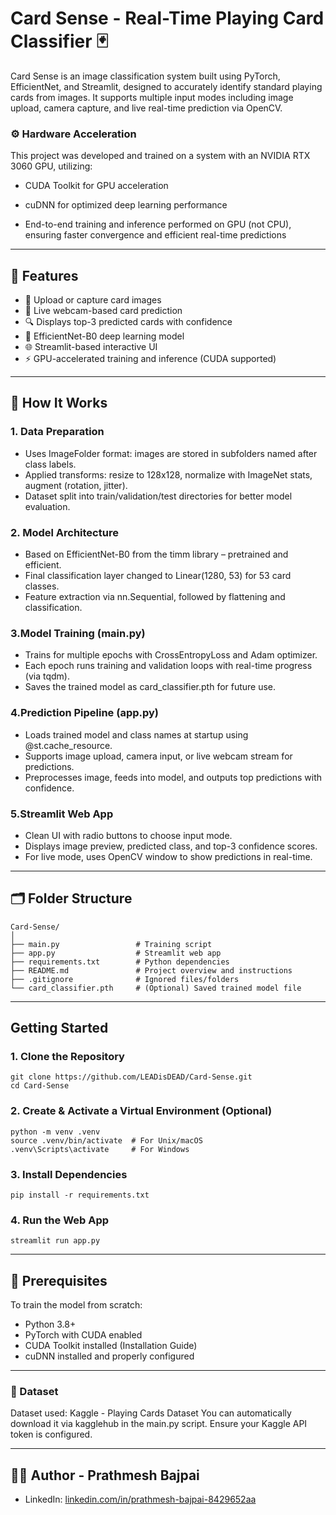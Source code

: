 # Card Sense - Real-Time Playing Card Classifier 🃏

Card Sense is an image classification system built using PyTorch, EfficientNet, and Streamlit, designed to accurately identify standard playing cards from images. It supports multiple input modes including image upload, camera capture, and live real-time prediction via OpenCV.

### ⚙️ Hardware Acceleration
This project was developed and trained on a system with an NVIDIA RTX 3060 GPU, utilizing:

- CUDA Toolkit for GPU acceleration

- cuDNN for optimized deep learning performance

- End-to-end training and inference performed on GPU (not CPU), ensuring faster convergence and efficient real-time predictions


---

## 🔧 Features

- 📸 Upload or capture card images
- 🎥 Live webcam-based card prediction
- 🔍 Displays top-3 predicted cards with confidence
- 🧠 EfficientNet-B0 deep learning model
- 🌐 Streamlit-based interactive UI
- ⚡ GPU-accelerated training and inference (CUDA supported)

---

## 🧠 How It Works

### 1. Data Preparation
- Uses ImageFolder format: images are stored in subfolders named after class labels.
- Applied transforms: resize to 128x128, normalize with ImageNet stats, augment (rotation, jitter).
- Dataset split into train/validation/test directories for better model evaluation.
  
### 2. Model Architecture
- Based on EfficientNet-B0 from the timm library – pretrained and efficient.
- Final classification layer changed to Linear(1280, 53) for 53 card classes.
- Feature extraction via nn.Sequential, followed by flattening and classification.

### 3.Model Training (main.py)
- Trains for multiple epochs with CrossEntropyLoss and Adam optimizer.
- Each epoch runs training and validation loops with real-time progress (via tqdm).
- Saves the trained model as card_classifier.pth for future use.

### 4.Prediction Pipeline (app.py)
- Loads trained model and class names at startup using @st.cache_resource.
- Supports image upload, camera input, or live webcam stream for predictions.
- Preprocesses image, feeds into model, and outputs top predictions with confidence.

### 5.Streamlit Web App
- Clean UI with radio buttons to choose input mode.
- Displays image preview, predicted class, and top-3 confidence scores.
- For live mode, uses OpenCV window to show predictions in real-time.

---

## 🗂 Folder Structure

```
Card-Sense/
│
├── main.py                 # Training script
├── app.py                  # Streamlit web app
├── requirements.txt        # Python dependencies
├── README.md               # Project overview and instructions
├── .gitignore              # Ignored files/folders
└── card_classifier.pth     # (Optional) Saved trained model file

```
---
## Getting Started

### 1. Clone the Repository
```
git clone https://github.com/LEADisDEAD/Card-Sense.git
cd Card-Sense
```
### 2. Create & Activate a Virtual Environment (Optional)
```
python -m venv .venv
source .venv/bin/activate  # For Unix/macOS
.venv\Scripts\activate     # For Windows
```
### 3. Install Dependencies
```
pip install -r requirements.txt
```
### 4. Run the Web App
```
streamlit run app.py
```
---
## 🔧 Prerequisites

To train the model from scratch:

- Python 3.8+
- PyTorch with CUDA enabled
- CUDA Toolkit installed (Installation Guide)
- cuDNN installed and properly configured

---
### 📸 Dataset

Dataset used: Kaggle - Playing Cards Dataset
You can automatically download it via kagglehub in the main.py script.
Ensure your Kaggle API token is configured.

---

## 🙋‍♂️ Author - Prathmesh Bajpai

- LinkedIn: [linkedin.com/in/prathmesh-bajpai-8429652aa](https://www.linkedin.com/in/prathmesh-bajpai-8429652aa)




